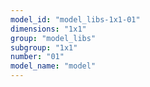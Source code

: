 ```yaml
---
model_id: "model_libs-1x1-01"
dimensions: "1x1"
group: "model_libs"
subgroup: "1x1"
number: "01"
model_name: "model"
---
```

